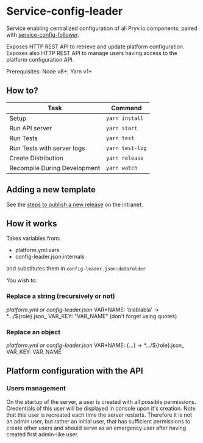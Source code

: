 # Service-config-leader

Service enabling centralized configuration of all Pryv.io components; paired with [service-config-follower](https://github.com/pryv/service-config-follower).

Exposes HTTP REST API to retrieve and update platform configuration.
Exposes also HTTP REST API to manage users having access to the platform configuration API.

Prerequisites: Node v8+, Yarn v1+


## How to?

| Task                         | Command        |
| ---------------------------- | -------------- |
| Setup                        | `yarn install` |
| Run API server               | `yarn start`   |
| Run Tests                    | `yarn test`    |
| Run Tests with server logs   | `yarn test-log`|
| Create Distribution          | `yarn release` |
| Recompile During Development | `yarn watch`   |


## Adding a new template

See the [steps to publish a new release](https://github.com/pryv/intranet/blob/master/Engineering/Codebase/Publishing%20a%20new%20release.md#in-config-leader) on the intranet.


## How it works

Takes variables from:

- platform.yml:vars
- config-leader.json:internals

and substitutes them in `config-leader.json:dataFolder`

You wish to:

### Replace a string (recursively or not)

_platform.yml or config-leader.json_
VAR*NAME: 'blablabla'
->
*.../\${role}.json\_
VAR_KEY: "VAR_NAME" (don't forget using quotes)

### Replace an object

_platform.yml or config-leader.json_
VAR*NAME: {...}
->
*.../\${role}.json\_
VAR_KEY: VAR_NAME


## Platform configuration with the API

### Users management

On the startup of the server, a user is created with all possible permissions.
Credentials of this user will be displayed in console upon it's creation.
Note that this user is recreated each time the server restarts.
Therefore it is not an admin user, but rather an initial user, that has sufficient permissions to create other users and should serve as an emergency user after having created first admin-like user.
